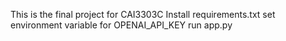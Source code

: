 This is the final project for CAI3303C
Install requirements.txt
set environment variable for OPENAI_API_KEY 
run app.py
